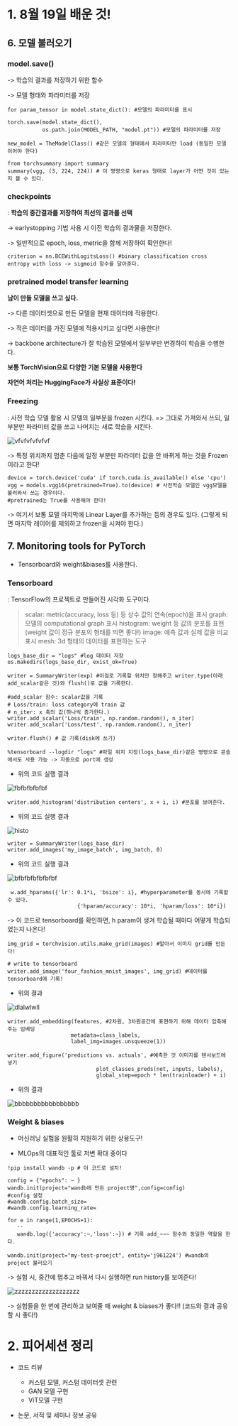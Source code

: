 # 1. 8월 19일 배운 것!

## 6. 모델 불러오기

### model.save()

-> 학습의 결과를 저장하기 위한 함수

-> 모델 형태와 파라미터를 저장

~~~
for param_tensor in model.state_dict(): #모델의 파라미터를 표시
~~~

~~~
torch.save(model.state_dict(), 
           os.path.join(MODEL_PATH, "model.pt")) #모델의 파라미터를 저장
~~~

~~~
new_model = TheModelClass() #같은 모델의 형태에서 파라미터만 load (동일한 모델이어야 한다)
~~~

~~~
from torchsummary import summary
summary(vgg, (3, 224, 224)) # 이 명령으로 keras 형태로 layer가 어떤 것이 있는지 볼 수 있다.
~~~

### checkpoints

: **학습의 중간결과를 저장하여 최선의 결과를 선택**

-> earlystopping 기법 사용 시 이전 학습의 결과물을 저장한다.

-> 일반적으로 epoch, loss, metric을 함께 저장하여 확인한다!

~~~
criterion = nn.BCEWithLogitsLoss() #binary classification cross entropy with loss -> sigmoid 함수를 달아준다.
~~~

### pretrained model transfer learning

**남이 만들 모델을 쓰고 싶다.**

-> 다른 데이터셋으로 만든 모델을 현재 데이터에 적용한다.

-> 적은 데이터를 가진 모델에 적용시키고 싶다면 사용한다!

-> backbone architecture가 잘 학습된 모델에서 일부부만 변경하여 학습을 수행한다.

**보통 TorchVision으로 다양한 기본 모델을 사용한다**

**자연어 처리는 HuggingFace가 사실상 표준이다!**

### Freezing

: 사전 학습 모델 활용 시 모델의 일부분을 frozen 시킨다. => 그대로 가져와서 쓰되, 일부분만 파라미터 값을 쓰고 나머지는 새로 학습을 시킨다.

![vfvfvfvfvfvf](https://user-images.githubusercontent.com/59636424/130022290-29b4d609-80a7-4910-b56d-ad435303b207.PNG)

-> 특정 위치까지 멈춘 다음에 일정 부분만 파라미터 값을 안 바뀌게 하는 것을 Frozen이라고 한다!

~~~
device = torch.device('cuda' if torch.cuda.is_available() else 'cpu')
vgg = models.vgg16(pretrained=True).to(device) # 사전학습 모델인 vgg모델을 불러와서 쓰는 경우이다.
#pretrained는 True를 사용해야 한다!
~~~

-> 여기서 보통 모델 마지막에 Linear Layer를 추가하는 등의 경우도 있다. (그렇게 되면 마지막 레이어를 제외하고 frozen을 시켜야 한다.)

## 7. Monitoring tools for PyTorch

* Tensorboard와 weight&biases를 사용한다.

### Tensorboard

: TensorFlow의 프로젝트로 만들어진 시각화 도구이다.

> scalar: metric(accuracy, loss 등) 등 상수 값의 연속(epoch)을 표시
> graph: 모델의 computational graph 표시
> histogram: weight 등 값의 분포를 표현(weight 값이 정규 분포의 형태를 띄면 좋다!)
> image: 예측 값과 실제 값을 비교 표시
> mesh: 3d 형태의 데이터를 표현하는 도구

~~~
logs_base_dir = "logs" #log 데이터 저장
os.makedirs(logs_base_dir, exist_ok=True)
~~~

~~~
writer = SummaryWriter(exp) #이걸로 기록할 위치만 정해주고 writer.type(아래 add_scalar같은 것)와 flush()로 값을 기록한다.
~~~

~~~
#add_scalar 함수: scalar값을 기록
# Loss/train: loss category에 train 값
# n_iter: x 축의 값(하나씩 증가한다.)
writer.add_scalar('Loss/train', np.random.random(), n_iter)
writer.add_scalar('Loss/test', np.random.random(), n_iter)

writer.flush() # 값 기록(disk에 쓰기)
~~~

~~~
%tensorboard --logdir "logs" #파일 위치 지정(logs_base_dir)같은 명령으로 콘솔에서도 사용 가능 -> 자동으로 port에 생성
~~~

* 위의 코드 실행 결과

![fbfbfbfbfbf](https://user-images.githubusercontent.com/59636424/130042588-6f1354fc-be4f-4a05-8248-5e656689a1c9.PNG)

~~~
writer.add_histogram('distribution centers', x + i, i) #분포를 보여준다.
~~~

* 위의 코드 실행 결과

![histo](https://user-images.githubusercontent.com/59636424/130045289-32e19c68-4927-43ff-bd46-22e4dd7e7236.PNG)

~~~
writer = SummaryWriter(logs_base_dir)
writer.add_images('my_image_batch', img_batch, 0)
~~~

* 위의 코드 실행 결과

![bfbfbfbfbfbfbf](https://user-images.githubusercontent.com/59636424/130045646-a984f909-cf80-4e04-b30d-1fe7a54cda74.PNG)

~~~
 w.add_hparams({'lr': 0.1*i, 'bsize': i}, #hyperparameter를 동시에 기록할 수 있다.
                      {'hparam/accuracy': 10*i, 'hparam/loss': 10*i})
~~~

-> 이 코드로 tensorboard를 확인하면, h param이 생겨 학습될 때마다 어떻게 학습되었는지 나온다!


~~~
img_grid = torchvision.utils.make_grid(images) #알아서 이미지 grid를 만든다!
~~~

~~~
# write to tensorboard
writer.add_image('four_fashion_mnist_images', img_grid) #데이터를 tensorboard에 기록!
~~~

* 위의 결과

![dlalwlwll](https://user-images.githubusercontent.com/59636424/130046922-39a58101-f0ca-4172-b2bb-955efaf5a023.PNG)

~~~
writer.add_embedding(features, #2차원, 3차원공간에 표현하기 위해 데이터 압축해주는 임베딩
                    metadata=class_labels,
                    label_img=images.unsqueeze(1))
~~~

~~~
writer.add_figure('predictions vs. actuals', #예측한 것 이미지를 텐서보드에 넣기
                            plot_classes_preds(net, inputs, labels),
                            global_step=epoch * len(trainloader) + i)
~~~

* 위의 결과

![bbbbbbbbbbbbbbbbb](https://user-images.githubusercontent.com/59636424/130048072-41621ceb-7e1f-41fa-ba85-53c05152fb7a.PNG)

### Weight & biases

- 머신러닝 실험을 원활히 지원하기 위한 상용도구!

- MLOps의 대표적인 툴로 저변 확대 중이다

~~~
!pip install wandb -p # 이 코드로 설치!

config = {"epochs": ~ }
wandb.init(project="wandb에 만든 project명",config=config)
#config 설정
#wandb.config.batch_size=
#wandb.config.learning_rate=

for e in range(1,EPOCHS+1):
   --
   wandb.log({'accuracy':~,'loss':~}) # 기록 add_~~~ 함수와 동일한 역할을 한다.
~~~


~~~
wandb.init(project="my-test-proejct", entity='j961224') #wandb의 project 불러오기
~~~

-> 실험 시, 중간에 멈추고 바꿔서 다시 실행하면 run history를 보여준다!

![zzzzzzzzzzzzzzzzzzz](https://user-images.githubusercontent.com/59636424/130052974-1eb679ef-c743-49ef-8fb4-a28700e1e747.PNG)

-> 실험들을 한 번에 관리하고 보여줄 때 weight & biases가 좋다!! (코드와 결과 공유 할 시 좋다!)

# 2. 피어세션 정리

- 코드 리뷰

  - 커스텀 모델, 커스텀 데이터셋 관련
  - GAN 모델 구현
  - ViT모델 구현

- 논문, 서적 및 세미나 정보 공유
